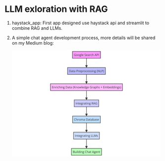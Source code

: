 # LLM exloration with RAG

1. haystack_app:
First app designed use haystack api and streamlit to combine RAG and LLMs.

2. A simple chat agent development process, more details will be shared on my Medium blog:

    ![chat_agent_flow_chart](.\image\chat_agent_flow_chart.png)
    